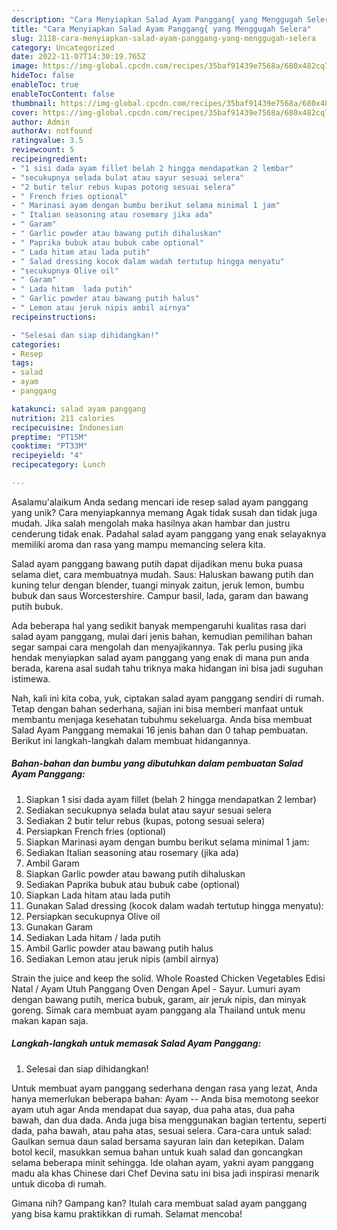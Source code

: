 ```yaml
---
description: "Cara Menyiapkan Salad Ayam Panggang{ yang Menggugah Selera"
title: "Cara Menyiapkan Salad Ayam Panggang{ yang Menggugah Selera"
slug: 2118-cara-menyiapkan-salad-ayam-panggang-yang-menggugah-selera
category: Uncategorized
date: 2022-11-07T14:30:19.765Z
image: https://img-global.cpcdn.com/recipes/35baf91439e7568a/680x482cq70/salad-ayam-panggang-foto-resep-utama.jpg
hideToc: false
enableToc: true
enableTocContent: false
thumbnail: https://img-global.cpcdn.com/recipes/35baf91439e7568a/680x482cq70/salad-ayam-panggang-foto-resep-utama.jpg
cover: https://img-global.cpcdn.com/recipes/35baf91439e7568a/680x482cq70/salad-ayam-panggang-foto-resep-utama.jpg
author: Admin
authorAv: notfound
ratingvalue: 3.5
reviewcount: 5
recipeingredient:
- "1 sisi dada ayam fillet belah 2 hingga mendapatkan 2 lembar"
- "secukupnya selada bulat atau sayur sesuai selera"
- "2 butir telur rebus kupas potong sesuai selera"
- " French fries optional"
- " Marinasi ayam dengan bumbu berikut selama minimal 1 jam"
- " Italian seasoning atau rosemary jika ada"
- " Garam"
- " Garlic powder atau bawang putih dihaluskan"
- " Paprika bubuk atau bubuk cabe optional"
- " Lada hitam atau lada putih"
- " Salad dressing kocok dalam wadah tertutup hingga menyatu"
- "secukupnya Olive oil"
- " Garam"
- " Lada hitam  lada putih"
- " Garlic powder atau bawang putih halus"
- " Lemon atau jeruk nipis ambil airnya"
recipeinstructions:

- "Selesai dan siap dihidangkan!"
categories:
- Resep
tags:
- salad
- ayam
- panggang

katakunci: salad ayam panggang 
nutrition: 211 calories
recipecuisine: Indonesian
preptime: "PT15M"
cooktime: "PT33M"
recipeyield: "4"
recipecategory: Lunch

---
```



Asalamu'alaikum Anda sedang mencari ide resep salad ayam panggang yang unik? Cara menyiapkannya memang Agak tidak susah dan tidak juga mudah. Jika salah mengolah maka hasilnya akan hambar dan justru cenderung tidak enak. Padahal salad ayam panggang yang enak selayaknya memiliki aroma dan rasa yang mampu memancing selera kita.


Salad ayam panggang bawang putih dapat dijadikan menu buka puasa selama diet, cara membuatnya mudah. Saus: Haluskan bawang putih dan kuning telur dengan blender, tuangi minyak zaitun, jeruk lemon, bumbu bubuk dan saus Worcestershire. Campur basil, lada, garam dan bawang putih bubuk.

Ada beberapa hal yang sedikit banyak mempengaruhi kualitas rasa dari salad ayam panggang, mulai dari jenis bahan, kemudian pemilihan bahan segar sampai cara mengolah dan menyajikannya. Tak perlu pusing jika hendak menyiapkan salad ayam panggang yang enak di mana pun anda berada, karena asal sudah tahu triknya maka hidangan ini bisa jadi suguhan istimewa.


Nah, kali ini kita coba, yuk, ciptakan salad ayam panggang sendiri di rumah. Tetap dengan bahan sederhana, sajian ini bisa memberi manfaat untuk membantu menjaga kesehatan tubuhmu sekeluarga. Anda bisa membuat Salad Ayam Panggang memakai 16 jenis bahan dan 0 tahap pembuatan. Berikut ini langkah-langkah dalam membuat hidangannya.

<!--inarticleads1-->

##### Bahan-bahan dan bumbu yang dibutuhkan dalam pembuatan Salad Ayam Panggang:

1. Siapkan 1 sisi dada ayam fillet (belah 2 hingga mendapatkan 2 lembar)
1. Sediakan secukupnya selada bulat atau sayur sesuai selera
1. Sediakan 2 butir telur rebus (kupas, potong sesuai selera)
1. Persiapkan  French fries (optional)
1. Siapkan  Marinasi ayam dengan bumbu berikut selama minimal 1 jam:
1. Sediakan  Italian seasoning atau rosemary (jika ada)
1. Ambil  Garam
1. Siapkan  Garlic powder atau bawang putih dihaluskan
1. Sediakan  Paprika bubuk atau bubuk cabe (optional)
1. Siapkan  Lada hitam atau lada putih
1. Gunakan  Salad dressing (kocok dalam wadah tertutup hingga menyatu):
1. Persiapkan secukupnya Olive oil
1. Gunakan  Garam
1. Sediakan  Lada hitam / lada putih
1. Ambil  Garlic powder atau bawang putih halus
1. Sediakan  Lemon atau jeruk nipis (ambil airnya)


Strain the juice and keep the solid. Whole Roasted Chicken Vegetables Edisi Natal / Ayam Utuh Panggang Oven Dengan Apel - Sayur. Lumuri ayam dengan bawang putih, merica bubuk, garam, air jeruk nipis, dan minyak goreng. Simak cara membuat ayam panggang ala Thailand untuk menu makan kapan saja. 

<!--inarticleads2-->

##### Langkah-langkah untuk memasak Salad Ayam Panggang:


1. Selesai dan siap dihidangkan!

Untuk membuat ayam panggang sederhana dengan rasa yang lezat, Anda hanya memerlukan beberapa bahan: Ayam -- Anda bisa memotong seekor ayam utuh agar Anda mendapat dua sayap, dua paha atas, dua paha bawah, dan dua dada. Anda juga bisa menggunakan bagian tertentu, seperti dada, paha bawah, atau paha atas, sesuai selera. Cara-cara untuk salad: Gaulkan semua daun salad bersama sayuran lain dan ketepikan. Dalam botol kecil, masukkan semua bahan untuk kuah salad dan goncangkan selama beberapa minit sehingga. Ide olahan ayam, yakni ayam panggang madu ala khas Chinese dari Chef Devina satu ini bisa jadi inspirasi menarik untuk dicoba di rumah. 

Gimana nih? Gampang kan? Itulah cara membuat salad ayam panggang yang bisa kamu praktikkan di rumah. Selamat mencoba!
